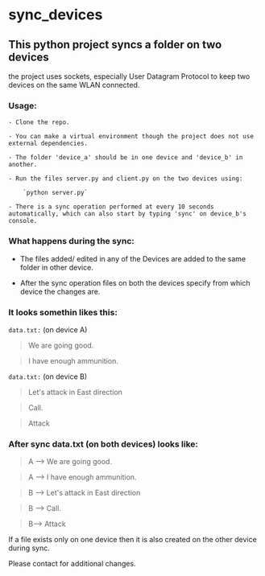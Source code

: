 # sync_devices

## This python project syncs a folder on two devices 

the project uses sockets, especially User Datagram Protocol to keep two devices on the same WLAN connected.

### Usage:
    - Clone the repo.
    
    - You can make a virtual environment though the project does not use external dependencies.
    
    - The folder 'device_a' should be in one device and 'device_b' in another.

    - Run the files server.py and client.py on the two devices using:
    
        `python server.py`
        
    - There is a sync operation performed at every 10 seconds automatically, which can also start by typing 'sync' on device_b's console.
    
### What happens during the sync:

- The files added/ edited in any of the Devices are added to the same folder in other device.

- After the sync operation files on both the devices specify from which device the changes are.

### It looks somethin likes this:

`data.txt:` (on device A)

> We are going good.

> I have enough ammunition.

`data.txt:` (on device B)

> Let's attack in East direction

> Call.

> Attack

### After sync data.txt (on both devices) looks like:

> A --> We are going good.

> A --> I have enough ammunition.

> B --> Let's attack in East direction

> B --> Call.

> B--> Attack


If a file exists only on one device then it is also created on the other device during sync.

Please contact for additional changes.
